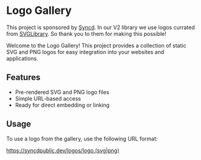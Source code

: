 # Logo Gallery

This project is sponsored by [Syncd](https://syncd.dev).
In our V2 library we use logos currated from [SVGLibrary](https://svgl.app). So thank you to them for making this possible!

Welcome to the Logo Gallery! This project provides a collection of static SVG and PNG logos for easy integration into your websites and applications.

## Features

- Pre-rendered SVG and PNG logo files
- Simple URL-based access
- Ready for direct embedding or linking

## Usage

To use a logo from the gallery, use the following URL format:

https://syncdpublic.dev/logos/logo.(svg|png)
